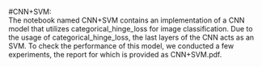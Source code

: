 #CNN+SVM:\
The notebook named CNN+SVM contains an implementation of a CNN model that utilizes categorical_hinge_loss for image classification. Due to the usage of categorical_hinge_loss, the last layers of the CNN acts as an SVM. To check the performance of this model, we conducted a few experiments, the report for which is provided as CNN+SVM.pdf. 
